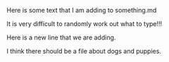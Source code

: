 Here is some text that I am adding to something.md

It is very difficult to randomly work out what to type!!!

Here is a new line that we are adding. 

I think there should be a file about dogs and puppies.
